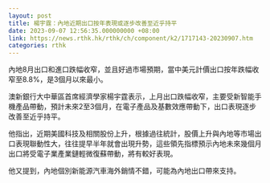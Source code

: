 ```yaml
---
layout: post
title: 楊宇霆：內地近期出口按年表現或逐步改善至近乎持平
date: 2023-09-07 12:56:35.000000000 +08:00
link: https://news.rthk.hk/rthk/ch/component/k2/1717143-20230907.htm
categories: rthk
---
```


內地8月出口和進口跌幅收窄，並且好過市場預期，當中美元計價出口按年跌幅收窄至8.8%，是3個月以來最小。

澳新銀行大中華區首席經濟學家楊宇霆表示，上月出口跌幅收窄，主要受新智能手機產品帶動，預計未來2至3個月，在電子產品及基數效應帶動下，出口表現逐步改善至近乎持平。

他指出，近期美國科技及相關股份上升，根據過往統計，股價上升與內地等市場出口表現聯動性大，往往提早半年就會出現升勢，這些領先指標預示內地未來幾個月出口將受電子業產業鏈輕微復蘇帶動，將有較好表現。

他又提到，內地個別新能源汽車海外銷情不錯，可能為內地出口帶來支持。
